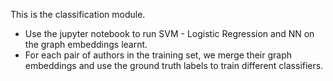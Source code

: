 This is the classification module.
- Use the jupyter notebook to run SVM - Logistic Regression and NN on the graph embeddings learnt.
- For each pair of authors in the training set, we merge their graph embeddings and use the ground truth labels to train different classifiers.
